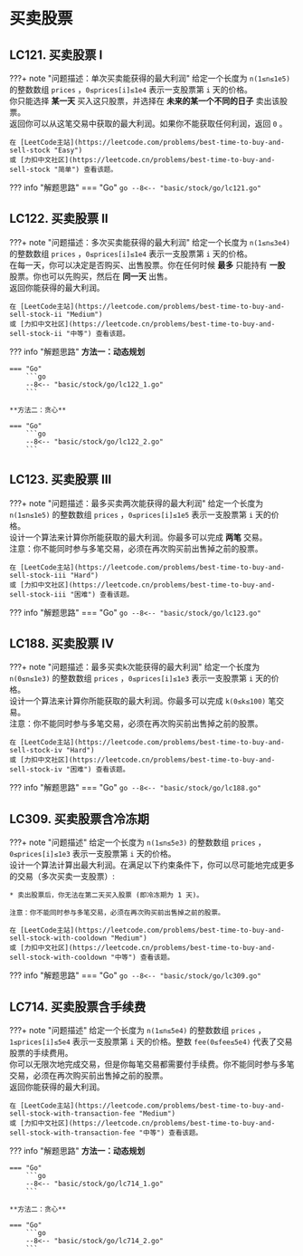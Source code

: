 # 买卖股票

## LC121. 买卖股票 I

???+ note "问题描述：单次买卖能获得的最大利润"
    给定一个长度为 `n(1≤n≤1e5)` 的整数数组 `prices` ，`0≤prices[i]≤1e4` 表示一支股票第 `i` 天的价格。<br>
    你只能选择 **某一天** 买入这只股票，并选择在 **未来的某一个不同的日子** 卖出该股票。<br>
    返回你可以从这笔交易中获取的最大利润。如果你不能获取任何利润，返回 `0` 。

    在 [LeetCode主站](https://leetcode.com/problems/best-time-to-buy-and-sell-stock "Easy")
    或 [力扣中文社区](https://leetcode.cn/problems/best-time-to-buy-and-sell-stock "简单") 查看该题。

??? info "解题思路"
    === "Go"
        ```go
        --8<-- "basic/stock/go/lc121.go"
        ```

## LC122. 买卖股票 II

???+ note "问题描述：多次买卖能获得的最大利润"
    给定一个长度为 `n(1≤n≤3e4)` 的整数数组 `prices` ，`0≤prices[i]≤1e4` 表示一支股票第 `i` 天的价格。<br>
    在每一天，你可以决定是否购买、出售股票。你在任何时候 **最多** 只能持有 **一股** 股票。你也可以先购买，然后在 **同一天** 出售。<br>
    返回你能获得的最大利润。

    在 [LeetCode主站](https://leetcode.com/problems/best-time-to-buy-and-sell-stock-ii "Medium")
    或 [力扣中文社区](https://leetcode.cn/problems/best-time-to-buy-and-sell-stock-ii "中等") 查看该题。

??? info "解题思路"
    **方法一：动态规划**

    === "Go"
        ```go
        --8<-- "basic/stock/go/lc122_1.go"
        ```

    **方法二：贪心**

    === "Go"
        ```go
        --8<-- "basic/stock/go/lc122_2.go"
        ```

## LC123. 买卖股票 III

???+ note "问题描述：最多买卖两次能获得的最大利润"
    给定一个长度为 `n(1≤n≤1e5)` 的整数数组 `prices` ，`0≤prices[i]≤1e5` 表示一支股票第 `i` 天的价格。<br>
    设计一个算法来计算你所能获取的最大利润。你最多可以完成 **两笔** 交易。<br>
    注意：你不能同时参与多笔交易，必须在再次购买前出售掉之前的股票。

    在 [LeetCode主站](https://leetcode.com/problems/best-time-to-buy-and-sell-stock-iii "Hard")
    或 [力扣中文社区](https://leetcode.cn/problems/best-time-to-buy-and-sell-stock-iii "困难") 查看该题。

??? info "解题思路"
    === "Go"
        ```go
        --8<-- "basic/stock/go/lc123.go"
        ```

## LC188. 买卖股票 IV

???+ note "问题描述：最多买卖k次能获得的最大利润"
    给定一个长度为 `n(0≤n≤1e3)` 的整数数组 `prices` ，`0≤prices[i]≤1e3` 表示一支股票第 `i` 天的价格。<br>
    设计一个算法来计算你所能获取的最大利润。你最多可以完成 `k(0≤k≤100)` 笔交易。<br>
    注意：你不能同时参与多笔交易，必须在再次购买前出售掉之前的股票。

    在 [LeetCode主站](https://leetcode.com/problems/best-time-to-buy-and-sell-stock-iv "Hard")
    或 [力扣中文社区](https://leetcode.cn/problems/best-time-to-buy-and-sell-stock-iv "困难") 查看该题。

??? info "解题思路"
    === "Go"
        ```go
        --8<-- "basic/stock/go/lc188.go"
        ```

## LC309. 买卖股票含冷冻期

???+ note "问题描述"
    给定一个长度为 `n(1≤n≤5e3)` 的整数数组 `prices` ，`0≤prices[i]≤1e3` 表示一支股票第 `i` 天的价格。<br>
    设计一个算法计算出最大利润。在满足以下约束条件下，你可以尽可能地完成更多的交易（多次买卖一支股票）:

    * 卖出股票后，你无法在第二天买入股票 (即冷冻期为 1 天)。

    注意：你不能同时参与多笔交易，必须在再次购买前出售掉之前的股票。

    在 [LeetCode主站](https://leetcode.com/problems/best-time-to-buy-and-sell-stock-with-cooldown "Medium")
    或 [力扣中文社区](https://leetcode.cn/problems/best-time-to-buy-and-sell-stock-with-cooldown "中等") 查看该题。

??? info "解题思路"
    === "Go"
        ```go
        --8<-- "basic/stock/go/lc309.go"
        ```

## LC714. 买卖股票含手续费

???+ note "问题描述"
    给定一个长度为 `n(1≤n≤5e4)` 的整数数组 `prices` ，`1≤prices[i]≤5e4` 表示一支股票第 `i` 天的价格。整数 `fee(0≤fee≤5e4)` 代表了交易股票的手续费用。<br>
    你可以无限次地完成交易，但是你每笔交易都需要付手续费。你不能同时参与多笔交易，必须在再次购买前出售掉之前的股票。<br>
    返回你能获得的最大利润。

    在 [LeetCode主站](https://leetcode.com/problems/best-time-to-buy-and-sell-stock-with-transaction-fee "Medium")
    或 [力扣中文社区](https://leetcode.cn/problems/best-time-to-buy-and-sell-stock-with-transaction-fee "中等") 查看该题。

??? info "解题思路"
    **方法一：动态规划**

    === "Go"
        ```go
        --8<-- "basic/stock/go/lc714_1.go"
        ```

    **方法二：贪心**

    === "Go"
        ```go
        --8<-- "basic/stock/go/lc714_2.go"
        ```
